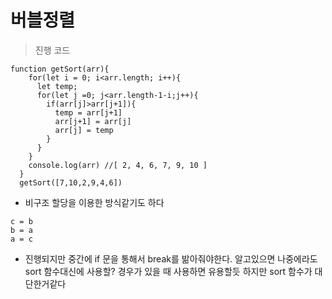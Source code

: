 # 버블정렬

> 진행 코드
```
function getSort(arr){
    for(let i = 0; i<arr.length; i++){
      let temp;
      for(let j =0; j<arr.length-1-i;j++){
        if(arr[j]>arr[j+1]){
          temp = arr[j+1]
          arr[j+1] = arr[j]
          arr[j] = temp
        }
      }
    }
    console.log(arr) //[ 2, 4, 6, 7, 9, 10 ]
  }
  getSort([7,10,2,9,4,6])
```
- 비구조 할당을 이용한 방식같기도 하다
```
c = b
b = a
a = c
```
- 진행되지만 중간에 if 문을 통해서 break를 밞아줘야한다.
알고있으면 나중에라도 sort 함수대신에 사용할? 경우가 있을 때 사용하면 유용할듯 하지만
sort 함수가 대단한거같다 

